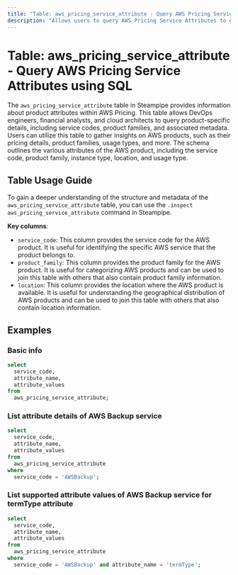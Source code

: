 ```yaml
---
title: "Table: aws_pricing_service_attribute - Query AWS Pricing Service Attributes using SQL"
description: "Allows users to query AWS Pricing Service Attributes to gain insights into product attributes and their respective prices."
---
```


# Table: aws_pricing_service_attribute - Query AWS Pricing Service Attributes using SQL

The `aws_pricing_service_attribute` table in Steampipe provides information about product attributes within AWS Pricing. This table allows DevOps engineers, financial analysts, and cloud architects to query product-specific details, including service codes, product families, and associated metadata. Users can utilize this table to gather insights on AWS products, such as their pricing details, product families, usage types, and more. The schema outlines the various attributes of the AWS product, including the service code, product family, instance type, location, and usage type.

## Table Usage Guide

To gain a deeper understanding of the structure and metadata of the `aws_pricing_service_attribute` table, you can use the `.inspect aws_pricing_service_attribute` command in Steampipe.

**Key columns**:

- `service_code`: This column provides the service code for the AWS product. It is useful for identifying the specific AWS service that the product belongs to.
- `product_family`: This column provides the product family for the AWS product. It is useful for categorizing AWS products and can be used to join this table with others that also contain product family information.
- `location`: This column provides the location where the AWS product is available. It is useful for understanding the geographical distribution of AWS products and can be used to join this table with others that also contain location information.

## Examples

### Basic info

```sql
select
  service_code,
  attribute_name,
  attribute_values
from
  aws_pricing_service_attribute;
```

### List attribute details of AWS Backup service

```sql
select
  service_code,
  attribute_name,
  attribute_values
from
  aws_pricing_service_attribute
where
  service_code = 'AWSBackup';
```

### List supported attribute values of AWS Backup service for termType attribute

```sql
select
  service_code,
  attribute_name,
  attribute_values
from
  aws_pricing_service_attribute
where
  service_code = 'AWSBackup' and attribute_name = 'termType';
```
